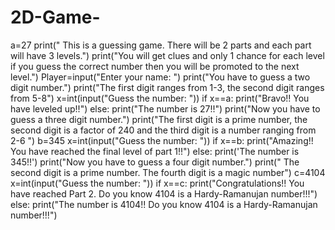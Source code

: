 # 2D-Game-
a=27
print(" This is a guessing game. There will be 2 parts and each part will have 3 levels.")
print("You will get clues and only 1 chance for each level if you guess the correct number then you will be promoted to the next level.")
Player=input("Enter your name: ")
print("You have to guess a two digit number.")
print("The first digit ranges from 1-3, the second digit ranges from 5-8")
x=int(input("Guess the number: "))
if x==a:
    print("Bravo!! You have leveled up!!")
else:
    print("The number is 27!!")
print("Now you have to guess a three digit number.")
print("The first digit is a prime number, the second digit is a factor of 240 and the third digit is a number ranging from 2-6 ")
b=345
x=int(input("Guess the number: "))
if x==b:
    print("Amazing!! You have reached the final level of part 1!!")
else:
    print('The number is 345!!')
print("Now you have to guess a four digit number.")
print(" The second digit is a prime number.  The fourth digit is a magic number")
c=4104
x=int(input("Guess the number: "))
if x==c:
    print("Congratulations!! You have reached Part 2. Do you know 4104 is a Hardy-Ramanujan number!!!")
else: 
    print("The number is 4104!! Do you know 4104 is a Hardy-Ramanujan number!!!")
